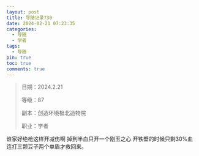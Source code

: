 ```yaml
---
layout: post
title: 导随记录730
date: 2024-02-21 07:23:35
categories:
  - 导随
  - 学者
tags:
  - 导随
pin: true
toc: true
comments: true
---
```

> 日期：2024.2.21
>
> 等级：87
>
> 副本：创造环境极北造物院
>
> 职业：学者

谁家好绝枪这样开减伤啊 掉到半血只开一个刚玉之心 开铁壁的时候只剩30%血 连打三颗豆子两个单盾才救回来。